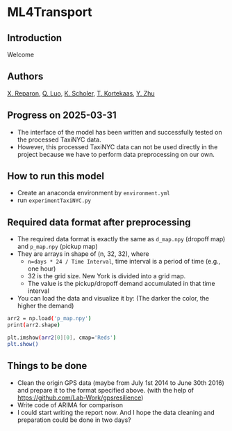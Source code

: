 # ML4Transport


## Introduction

Welcome
## Authors

[X. Reparon](https://github.com/wooepeke), [Q. Luo](https://github.com/FelixxLuo), [K. Scholer](https://github.com/Kajscholer), [T. Kortekaas](https://github.com/Thijsjk), [Y. Zhu](https://github.com/Technic1005)

## Progress on 2025-03-31
- The interface of the model has been written and successfully tested on the processed TaxiNYC data. 
- However, this processed TaxiNYC data can not be used directly in the project because we have to perform data preprocessing on our own.

## How to run this model
- Create an anaconda environment by `environment.yml`
- run `experimentTaxiNYC.py`

## Required data format after preprocessing
- The required data format is exactly the same as `d_map.npy` (dropoff map) and `p_map.npy` (pickup map)
- They are arrays in shape of (n, 32, 32), where 
  - `n=days * 24 / Time Interval`, time interval is a period of time (e.g., one hour)
  - 32 is the grid size. New York is divided into a grid map.
  - The value is the pickup/dropoff demand accumulated in that time interval
- You can load the data and visualize it by: (The darker the color, the higher the demand) 
```bash
arr2 = np.load('p_map.npy')
print(arr2.shape)

plt.imshow(arr2[0][0], cmap='Reds')
plt.show() 
```

## Things to be done
- Clean the origin GPS data (maybe from July 1st 2014 to June 30th 2016) and prepare it to the format specified above. (with the help of https://github.com/Lab-Work/gpsresilience)
- Write code of ARIMA for comparison
- I could start writing the report now. And I hope the data cleaning and preparation could be done in two days?
